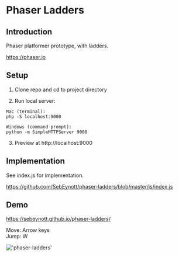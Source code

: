# Phaser Ladders

## Introduction

Phaser platformer prototype, with ladders.

https://phaser.io

## Setup

1. Clone repo and cd to project directory

2. Run local server:

```
Mac (terminal):
php -S localhost:9000

Windows (command prompt):
python -m SimpleHTTPServer 9000

```

3. Preview at http://localhost:9000

## Implementation

See index.js for implementation.

https://github.com/SebEynott/phaser-ladders/blob/master/js/index.js

## Demo

https://sebeynott.github.io/phaser-ladders/

Move: Arrow keys  
Jump: W

!['phaser-ladders'](https://sebeynott.github.io/phaser-ladders/images/screen.gif)

